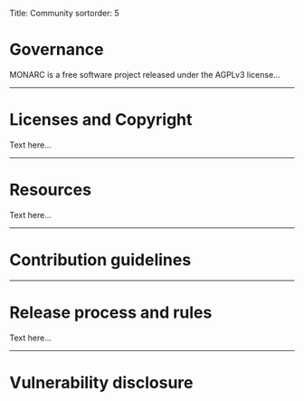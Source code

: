 Title: Community
sortorder: 5

# Governance

MONARC is a free software project released under the AGPLv3 license...

---

# Licenses and Copyright

Text here...

---

# Resources

Text here...

---

# Contribution guidelines



---

# Release process and rules

Text here...


---

# Vulnerability disclosure

